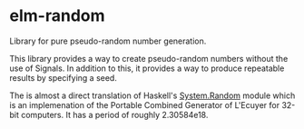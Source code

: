 elm-random
==========

Library for pure pseudo-random number generation.

This library provides a way to create pseudo-random numbers without the use of
Signals. In addition to this, it provides a way to produce repeatable results
by specifying a seed.

The is almost a direct translation of Haskell's [System.Random](http://hackage.haskell.org/package/random-1.0.1.1/docs/System-Random.html) module which is an implemenation of the Portable Combined Generator of L'Ecuyer for 32-bit computers. It has a period of roughly 2.30584e18.


